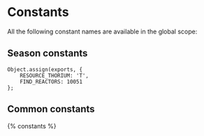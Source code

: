 # Constants

All the following constant names are available in the global scope:

## Season constants

```javascript-content
Object.assign(exports, {
    RESOURCE_THORIUM: 'T',
    FIND_REACTORS: 10051
};
```
## Common constants
{% constants %}